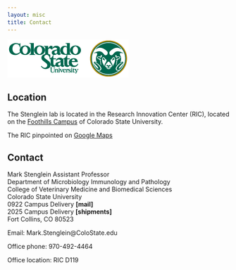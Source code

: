 ```yaml
---
layout: misc
title: Contact
---
```


<img src="/images/csu_logo.png"/>

## Location

The Stenglein lab is located in the Research Innovation Center (RIC), located on the [Foothills Campus](http://www.myatlascms.com/map/?id=748&mrkIid=127210) of Colorado State University.

The RIC pinpointed on [Google Maps](https://goo.gl/maps/psy7S)

## Contact 

Mark Stenglein 
Assistant Professor   
Department of Microbiology Immunology and Pathology  
College of Veterinary Medicine and Biomedical Sciences  
Colorado State University  
0922 Campus Delivery **[mail]**  
2025 Campus Delivery **[shipments]**  
Fort Collins, CO 80523  

Email: Mark.Stenglein<span style="display:none">obfuscate</span>@ColoState.edu

Office phone: 970-492-4464

Office location: RIC D119
